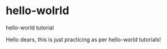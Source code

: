 # hello-wolrld
hello-world tutorial

Hello dears, this is just practicing as per hello-world tutorials!
